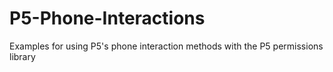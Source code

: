# P5-Phone-Interactions
Examples for using P5's phone interaction methods with the P5 permissions library

